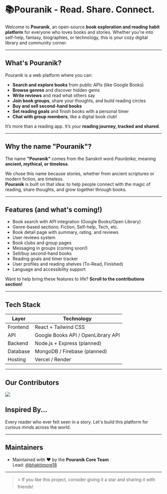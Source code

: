 # 📚Pouranik - Read. Share. Connect.

Welcome to **Pouranik**, an open-source **book exploration and reading habit platform** for everyone who loves books and stories. Whether you're into self-help, fantasy, biographies, or technology, this is your cozy digital library and community corner.

---

## What's Pouranik?

Pouranik is a web platform where you can:

- **Search and explore books** from public APIs (like Google Books)
- **Browse genres** and discover hidden gems
- **Write reviews** and read what others say
- **Join book groups**, share your thoughts, and build reading circles
- **Buy and sell second-hand books**
- **Set reading goals** and finish books with a personal timer
- **Chat with group members**, like a digital book club!

It’s more than a reading app. It’s your **reading journey, tracked and shared**.

---

## Why the name **"Pouranik"**?

The name **"Pouranik"** comes from the Sanskrit word _Paurāṇika_, meaning **ancient, mythical, or timeless**.

We chose this name because stories, whether from ancient scriptures or modern fiction, are timeless.  
**Pouranik** is built on that idea: to help people connect with the magic of reading, share thoughts, and grow together through books.

---

## Features (and what's coming!)

- Book search with API integration (Google Books/Open Library)
- Genre-based sections: Fiction, Self-help, Tech, etc.
- Book detail page with summary, rating, and reviews
- User reviews system
- Book clubs and group pages
- Messaging in groups (coming soon!)
- Sell/buy second-hand books
- Reading goals and timer tracker
- User profiles and reading shelves (To-Read, Finished)
- Language and accessibility support

Want to help bring these features to life? **Scroll to the contributions section!**

---

## Tech Stack

| Layer    | Technology                         |
| -------- | ---------------------------------- |
| Frontend | React + Tailwind CSS               |
| API      | Google Books API / OpenLibrary API |
| Backend  | Node.js + Express (planned)        |
| Database | MongoDB / Firebase (planned)       |
| Hosting  | Vercel / Render                    |

---
## Our Contributors
<a href="https://github.com/bhaktimore18/pouranik/graphs/contributors">
  <img src="https://contrib.rocks/image?repo=bhaktimore18/pouranik" />
</a>

## Inspired By...

Every reader who ever felt seen in a story. Let's build this platform for curious minds across the world.

---

## Maintainers

- Maintained with ❤️ by the **Pouranik Core Team**  
  Lead: [@bhaktimore18](https://github.com/BhaktiMore18)

---

> ⭐ If you like this project, consider giving it a star and sharing it with friends!
